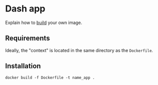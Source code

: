 # Dash app

Explain how to [build](https://docs.docker.com/engine/reference/commandline/build/) your own image.

## Requirements

Ideally, the "context" is located in the same directory as the `Dockerfile`.

## Installation

`docker build -f Dockerfile -t name_app .`
